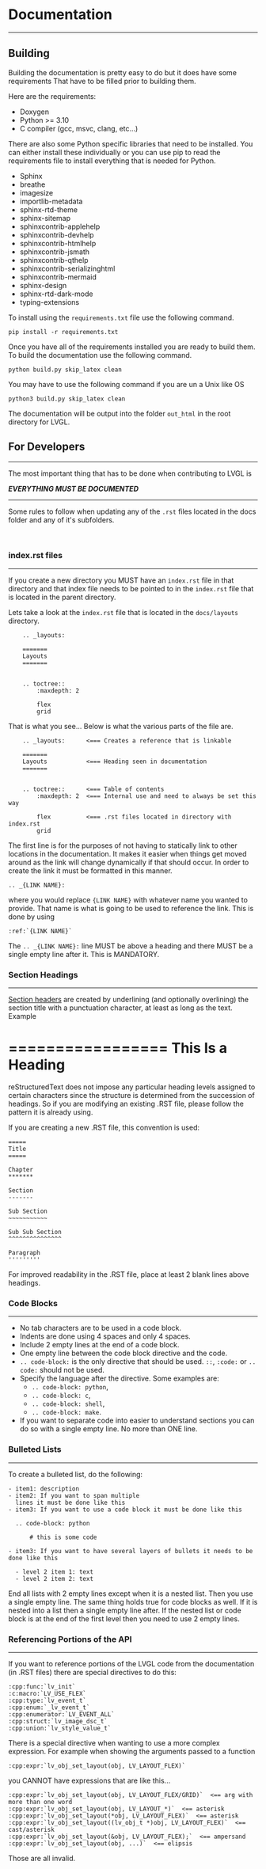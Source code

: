 # Documentation

----------------------------------------------

## Building

Building the documentation is pretty easy to do but it does have some requirements
That have to be filled prior to building them.

Here are the requirements:

* Doxygen
* Python >= 3.10
* C compiler (gcc, msvc, clang, etc...)


There are also some Python specific libraries that need to be installed.
You can either install these individually or you can use pip to read the requirements
file to install everything that is needed for Python.

* Sphinx
* breathe
* imagesize
* importlib-metadata
* sphinx-rtd-theme
* sphinx-sitemap
* sphinxcontrib-applehelp
* sphinxcontrib-devhelp
* sphinxcontrib-htmlhelp
* sphinxcontrib-jsmath
* sphinxcontrib-qthelp
* sphinxcontrib-serializinghtml
* sphinxcontrib-mermaid
* sphinx-design
* sphinx-rtd-dark-mode
* typing-extensions

To install using the `requirements.txt` file use the following command.

    pip install -r requirements.txt


Once you have all of the requirements installed you are ready to build them.
To build the documentation use the following command.

    python build.py skip_latex clean

You may have to use the following command if you are un a Unix like OS

    python3 build.py skip_latex clean

The documentation will be output into the folder `out_html` in the root directory
for LVGL.

## For Developers

---------------------------------------

The most important thing that has to be done when contributing to LVGL is


***EVERYTHING MUST BE DOCUMENTED***

--------------------------------------

Some rules to follow when updating any of the `.rst` files located in the docs
folder and any of it's subfolders.

<br/>

### index.rst files

--------------------------

If you create a new directory you MUST have an `index.rst` file in that directory
and that index file needs to be pointed to in the `index.rst` file that is located
in the parent directory.

Lets take a look at the `index.rst` file that is located in the `docs/layouts` directory.

```
    .. _layouts:

    =======
    Layouts
    =======


    .. toctree::
        :maxdepth: 2

        flex
        grid
```


That is what you see... Below is what the various parts of the file are.

```
    .. _layouts:      <=== Creates a reference that is linkable

    =======
    Layouts           <=== Heading seen in documentation
    =======


    .. toctree::      <=== Table of contents
        :maxdepth: 2  <=== Internal use and need to always be set this way

        flex          <=== .rst files located in directory with index.rst
        grid
```

The first line is for the purposes of not having to statically link to other locations
in the documentation.  It makes it easier when things get moved around as the link will
change dynamically if that should occur.  In order to create the link it must be formatted
in this manner.

    .. _{LINK NAME}:

where you would replace `{LINK NAME}` with whatever name you wanted to provide.
That name is what is going to be used to reference the link. This is done by using

    :ref:`{LINK NAME}`

The `.. _{LINK NAME}:` line MUST be above a heading and there MUST be a single empty line
after it.  This is MANDATORY.




### Section Headings

------------------------------

[Section headers](https://www.sphinx-doc.org/en/master/usage/restructuredtext/basics.html#sections)
are created by underlining (and optionally overlining) the section title with
a punctuation character, at least as long as the text.  Example

=================
This Is a Heading
=================

reStructuredText does not impose any particular heading levels assigned to certain characters since the structure is determined from the succession of headings.  So if you are modifying an existing .RST file, please follow the pattern it is already using.

If you are creating a new .RST file, this convention is used:

    =====
    Title
    =====
    
    Chapter
    *******
    
    Section
    -------
    
    Sub Section
    ~~~~~~~~~~~
    
    Sub Sub Section
    ^^^^^^^^^^^^^^^
    
    Paragraph
    '''''''''

For improved readability in the .RST file, place at least 2 blank lines above headings.




### Code Blocks

--------------------------------------------------------------

* No tab characters are to be used in a code block.
* Indents are done using 4 spaces and only 4 spaces.
* Include 2 empty lines at the end of a code block.
* One empty line between the code block directive and the code.
* `.. code-block:` is the only directive that should be used. `::`, `:code:` or `.. code:` should not be used.
* Specify the language after the directive. Some examples are:
  - `.. code-block: python`,
  - `.. code-block: c`,
  - `.. code-block: shell`,
  - `.. code-block: make`.
* If you want to separate code into easier to understand sections you can do so with a single empty line.  No more than ONE line.



### Bulleted Lists

-------------------------------------------------------------

To create a bulleted list, do the following:


    - item1: description
    - item2: If you want to span multiple
      lines it must be done like this
    - item3: If you want to use a code block it must be done like this
    
      .. code-block: python
    
          # this is some code
    
    - item3: If you want to have several layers of bullets it needs to be done like this
    
      - level 2 item 1: text
      - level 2 item 2: text

End all lists with 2 empty lines except when it is a nested list.  Then you use a single empty line.  The same thing holds true for code blocks as well.  If it is nested into a list then a single empty line after.  If the nested list or code block is at the end of the first level then you need to use 2 empty lines.




### Referencing Portions of the API

------------------------

If you want to reference portions of the LVGL code from the documentation (in .RST files) there are special directives to do this:

    :cpp:func:`lv_init`
    :c:macro:`LV_USE_FLEX`
    :cpp:type:`lv_event_t`
    :cpp:enum:`_lv_event_t`
    :cpp:enumerator:`LV_EVENT_ALL`
    :cpp:struct:`lv_image_dsc_t`
    :cpp:union:`lv_style_value_t`

There is a special directive when wanting to use a more complex expression.
For example when showing the arguments passed to a function

    :cpp:expr:`lv_obj_set_layout(obj, LV_LAYOUT_FLEX)`

you CANNOT have expressions that are like this...

    :cpp:expr:`lv_obj_set_layout(obj, LV_LAYOUT_FLEX/GRID)`  <== arg with more than one word
    :cpp:expr:`lv_obj_set_layout(obj, LV_LAYOUT_*)`  <== asterisk
    :cpp:expr:`lv_obj_set_layout(*obj, LV_LAYOUT_FLEX)`  <== asterisk
    :cpp:expr:`lv_obj_set_layout((lv_obj_t *)obj, LV_LAYOUT_FLEX)`  <== cast/asterisk
    :cpp:expr:`lv_obj_set_layout(&obj, LV_LAYOUT_FLEX);`  <== ampersand
    :cpp:expr:`lv_obj_set_layout(obj, ...)`  <== elipsis

Those are all invalid.

